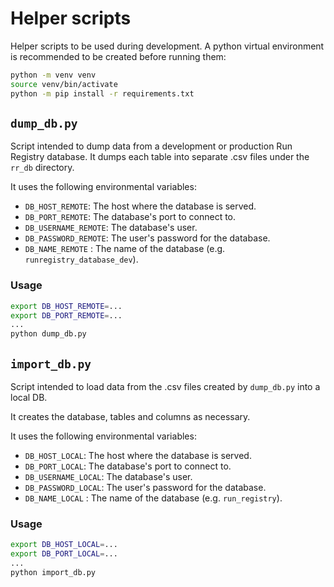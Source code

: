# Helper scripts

Helper scripts to be used during development. A python virtual environment is recommended to be created before running them:
```bash
python -m venv venv
source venv/bin/activate
python -m pip install -r requirements.txt
``` 

## `dump_db.py`

Script intended to dump data from a development or production Run Registry database. 
It dumps each table into separate .csv files under the `rr_db` directory.

It uses the following environmental variables:

- `DB_HOST_REMOTE`: The host where the database is served. 
- `DB_PORT_REMOTE`: The database's port to connect to.
- `DB_USERNAME_REMOTE`: The database's user.
- `DB_PASSWORD_REMOTE`: The user's password for the database.
- `DB_NAME_REMOTE` : The name of the database (e.g. `runregistry_database_dev`).

### Usage

```bash
export DB_HOST_REMOTE=...
export DB_PORT_REMOTE=...
...
python dump_db.py
```

## `import_db.py`

Script intended to load data from the .csv files created by `dump_db.py` into a local DB.

It creates the database, tables and columns as necessary.

It uses the following environmental variables:

- `DB_HOST_LOCAL`: The host where the database is served. 
- `DB_PORT_LOCAL`: The database's port to connect to.
- `DB_USERNAME_LOCAL`: The database's user.
- `DB_PASSWORD_LOCAL`: The user's password for the database.
- `DB_NAME_LOCAL` : The name of the database (e.g. `run_registry`).

### Usage

```bash
export DB_HOST_LOCAL=...
export DB_PORT_LOCAL=...
...
python import_db.py
```